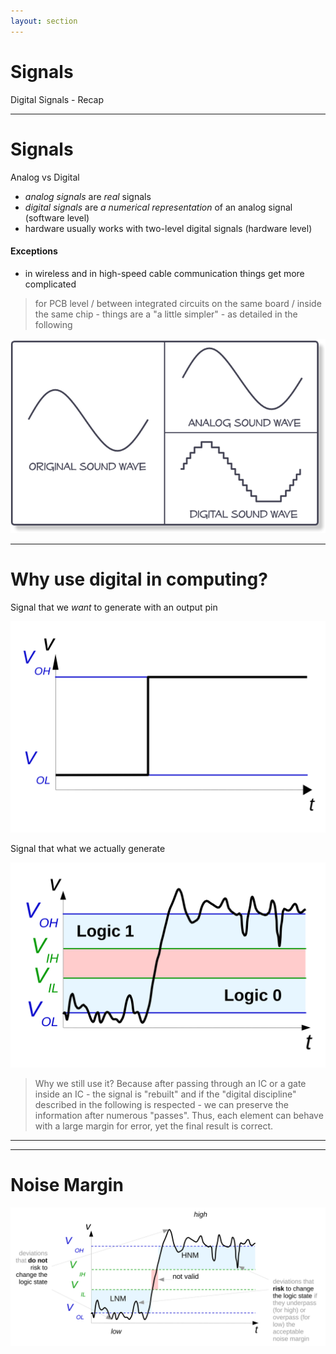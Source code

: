 ```yaml
---
layout: section
---
```

# Signals
Digital Signals - Recap 

---

# Signals
Analog vs Digital

<div grid="~ cols-2">

<div>

- *analog signals* are *real* signals
- *digital signals* are *a numerical representation* of an analog signal (software level)
- hardware usually works with two-level digital signals (hardware level)

#### Exceptions
- in wireless and in high-speed cable communication things get more complicated

> for PCB level / between integrated circuits on the same board / inside the same chip - things are a "a little simpler" - as detailed in the following

</div>

![AD](./a_d.png)

</div>

---

# Why use digital in computing?

<div grid="~ cols-2">

<div>

Signal that we *want* to generate with an output pin

![Digital Step](./digital_step.svg)

</div>

<div>
<v-click>

Signal that what we actually generate

![Analog Step](./analog_step.svg)
</v-click>
</div>

</div>

> Why we still use it? Because after passing through an IC or a gate inside an IC - the signal is "rebuilt" and if the "digital discipline" described in the following is respected - we can preserve the information after numerous "passes". Thus, each element can behave with a large margin for error, yet the final result is correct.

---
---
# Noise Margin

<div align="center">

![Noise](./noise.svg)

</div>


